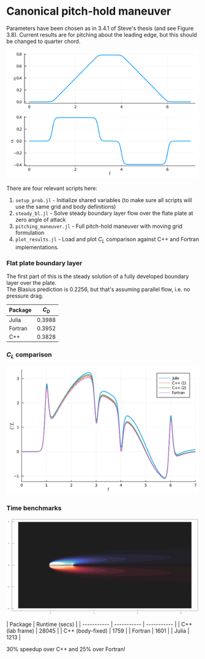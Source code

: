 # Canonical pitch-hold maneuver

Parameters have been chosen as in 3.4.1 of Steve's thesis (and see Figure 3.8).
Current results are for pitching about the leading edge, but this should be
changed to quarter chord.

![Pitch maneuver](AoA_traj.png)

There are four relevant scripts here:

1. `setup_prob.jl` - Initialize shared variables (to make sure all scripts will use the same grid and body definitions)
2. `steady_bl.jl` - Solve steady boundary layer flow over the flate plate at zero angle of attack
3. `pitching_maneuver.jl` - Full pitch-hold maneuver with moving grid formulation
4. `plot_results.jl` - Load and plot $C_L$ comparison against C++ and Fortran implementations.

### Flat plate boundary layer

The first part of this is the steady solution of a fully developed boundary layer over the plate.  
The Blasius prediction is 0.2256, but that's assuming parallel flow, i.e. no pressure drag.

| Package      |  $C_D$ |
| ----------- |  -----|
| Julia | 0.3988 |
| Fortran | 0.3952 |
| C++ | 0.3828 |

### $C_L$ comparison

![Lift coefficient comparison](results/CL.png)

### Time benchmarks

![Full solution](results/eldredge.gif)

| Package      | Runtime (secs)  |
| ----------- | ----------- | ----------- |
| C++ (lab frame)  |  28045   |
| C++ (body-fixed)  |    1759 |
| Fortran | 1601  |
| Julia    |  1213  |

30% speedup over C++ and 25% over Fortran!
